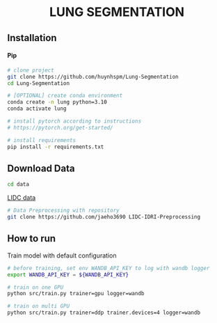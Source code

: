 <div align="center">

# LUNG SEGMENTATION
</div>

## Installation

#### Pip

```bash
# clone project
git clone https://github.com/huynhspm/Lung-Segmentation
cd Lung-Segmentation

# [OPTIONAL] create conda environment
conda create -n lung python=3.10
conda activate lung

# install pytorch according to instructions
# https://pytorch.org/get-started/

# install requirements
pip install -r requirements.txt
```

## Download Data
```bash
cd data
```

[LIDC data](https://wiki.cancerimagingarchive.net/pages/viewpage.action?pageId=1966254&fbclid=IwAR1vDkrpq0IJN8KwPT2Fft1GJ4bFPiMqXp4p08eEfOaUYofS-88pnNF_Z7g)

```bash
# Data Preprocessing with repository
git clone https://github.com/jaeho3690 LIDC-IDRI-Preprocessing
```


## How to run

Train model with default configuration

```bash
# before training, set env WANDB_API_KEY to log with wandb logger
export WANDB_API_KEY = ${WANDB_API_KEY}

# train on one GPU
python src/train.py trainer=gpu logger=wandb

# train on multi GPU
python src/train.py trainer=ddp trainer.devices=4 logger=wandb
